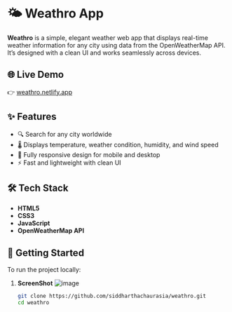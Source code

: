 # 🌤️ Weathro App

**Weathro** is a simple, elegant weather web app that displays real-time weather information for any city using data from the OpenWeatherMap API. It’s designed with a clean UI and works seamlessly across devices.

## 🌐 Live Demo

👉 [weathro.netlify.app](https://weathro.netlify.app)

## ✨ Features

- 🔍 Search for any city worldwide
- 🌡️ Displays temperature, weather condition, humidity, and wind speed
- 📱 Fully responsive design for mobile and desktop
- ⚡ Fast and lightweight with clean UI

## 🛠️ Tech Stack

- **HTML5**
- **CSS3**
- **JavaScript**
- **OpenWeatherMap API**

## 🚀 Getting Started

To run the project locally:

1. **ScreenShot**
   ![image](https://github.com/user-attachments/assets/152bbb49-de3d-4caa-982c-66085bf7351f)

   ```bash
   git clone https://github.com/siddharthachaurasia/weathro.git
   cd weathro
